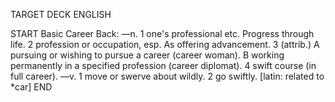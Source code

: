 TARGET DECK
ENGLISH

START
Basic
Career
Back: —n. 1 one's professional etc. Progress through life. 2 profession or occupation, esp. As offering advancement. 3 (attrib.) A pursuing or wishing to pursue a career (career woman). B working permanently in a specified profession (career diplomat). 4 swift course (in full career). —v. 1 move or swerve about wildly. 2 go swiftly. [latin: related to *car]
END
